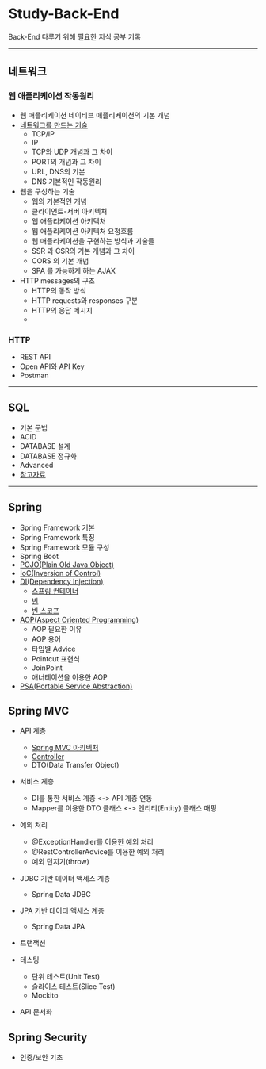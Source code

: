 # Study-Back-End
Back-End 다루기 위해 필요한 지식 공부 기록

---

## 네트워크

### 웹 애플리케이션 작동원리

- 웹 애플리케이션 네이티브 애플리케이션의 기본 개념
- [네트워크를 만드는 기술](https://infinite-power.tistory.com/78)
  - TCP/IP
  - IP
  - TCP와 UDP 개념과 그 차이
  - PORT의 개념과 그 차이
  - URL, DNS의 기본
  - DNS 기본적인 작동원리
- 웹을 구성하는 기술
  - 웹의 기본적인 개념
  - 클라이언트-서버 아키텍처
  - 웹 애플리케이션 아키텍처
  - 웹 애플리케이션 아키텍처 요청흐름
  - 웹 애플리케이션을 구현하는 방식과 기술들
  - SSR 과 CSR의 기본 개념과 그 차이
  - CORS 의 기본 개념
  - SPA 를 가능하게 하는 AJAX
- HTTP messages의 구조
  - HTTP의 동작 방식
  - HTTP requests와 responses 구분
  - HTTP의 응답 메시지
  - 


### HTTP
- REST API
- Open API와 API Key
- Postman

---

## SQL
- 기본 문법
- ACID
- DATABASE 설계
- DATABASE 정규화
- Advanced
- [참고자료]([https://github.com/PgmJun/Study_BackEnd/blob/main/HTTP/HTTP-TIL.md#%EC%BF%A0%ED%82%A4](https://websitesetup.org/wp-content/uploads/2020/08/SQL-Cheat-Sheet-websitesetup.pdf))
---

## Spring
- Spring Framework 기본
- Spring Framework 특징
- Spring Framework 모듈 구성
- Spring Boot
- [POJO(Plain Old Java Object)](https://infinite-power.tistory.com/84)
- [IoC(Inversion of Control)](https://infinite-power.tistory.com/84)
- [DI(Dependency Injection)](https://infinite-power.tistory.com/88)
  - [스프링 컨테이너](https://infinite-power.tistory.com/92)
  - [빈](https://infinite-power.tistory.com/92)
  - [빈 스코프](https://infinite-power.tistory.com/92)
- [AOP(Aspect Oriented Programming)](https://infinite-power.tistory.com/84)
  - AOP 필요한 이유
  - AOP 용어
  - 타입별 Advice
  - Pointcut 표현식
  - JoinPoint
  - 애너테이션을 이용한 AOP
- [PSA(Portable Service Abstraction)](https://infinite-power.tistory.com/84)

## Spring MVC
- API 계층
  - [Spring MVC 아키텍처](https://infinite-power.tistory.com/93?category=1008481)
  - [Controller](https://infinite-power.tistory.com/94)
  - DTO(Data Transfer Object)

- 서비스 계층
  - DI를 통한 서비스 계층 <-> API 계층 연동
  - Mapper를 이용한 DTO 클래스 <-> 엔티티(Entity) 클래스 매핑

- 예외 처리
  - @ExceptionHandler를 이용한 예외 처리
  - @RestControllerAdvice를 이용한 예외 처리
  - 예외 던지기(throw)

- JDBC 기반 데이터 액세스 계층
  - Spring Data JDBC
  
- JPA 기반 데이터 액세스 계층
  - Spring Data JPA

- 트랜잭션

- 테스팅
  - 단위 테스트(Unit Test)
  - 슬라이스 테스트(Slice Test)
  - Mockito
  
- API 문서화

## Spring Security
- 인증/보안 기초
